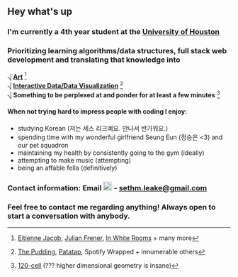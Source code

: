 ## Hey what's up
### I'm currently a 4th year student at the <a href="https://www.uh.edu/nsm/computer-science/">University of Houston</a>
### Prioritizing learning algorithms/data structures, full stack web development and translating that knowledge into

⎷ [**Art**][ttA] [^1] <br>
⎷ [**Interactive Data/Data Visualization**][ttB] [^2]<br>
⎷ **Something to be perplexed at and ponder for at least a few minutes** [^3]

#### When not trying hard to impress people with coding I enjoy: 
- studying Korean (저는 세스 리크예요. 만나서 반가워요.) 
- spending time with my wonderful girlfriend Seung Eun (정승은 <3) and our pet squadron 
- maintaining my health by consistently going to the gym (ideally)
- attempting to make music (attempting)
- being an affable fella (definitively)
### Contact information: Email <img style="width:20px;" src="http://clipart-library.com/image_gallery/341274.png"/> - sethm.leake@gmail.com 
### Feel free to contact me regarding anything! Always open to start a conversation with anybody.<br>
[ttA]: ## "See footnotes for some of my favorite inspos"
[ttB]: ## "See footnotes for some of my favorite interactive data examples"
[^1]: <a href="https://www.instagram.com/etinjcb/">Eitienne Jacob</a>, <a href="https://www.instagram.com/frenerdesign/">Julian Frener</a>, <a href="https://www.instagram.com/in.white.rooms_/">In White Rooms</a> + many more
[^2]: <a href="https://pudding.cool/">The Pudding</a>, <a href="https://patatap.com/">Patatap</a>, Spotify Wrapped + innumerable others
[^3]: <a href="https://en.wikipedia.org/wiki/120-cell">120-cell</a> (??? higher dimensional geometry is insane)
<!--
**smleake/smleake** is a ✨ _special_ ✨ repository because its `README.md` (this file) appears on your GitHub profile.

Here are some ideas to get you started:

- 🔭 I’m currently working on ...
- 🌱 I’m currently learning ...
- 👯 I’m looking to collaborate on ...
- 🤔 I’m looking for help with ...
- 💬 Ask me about ...
- 📫 How to reach me: ...
- 😄 Pronouns: ...
- ⚡ Fun fact: ...
-->
